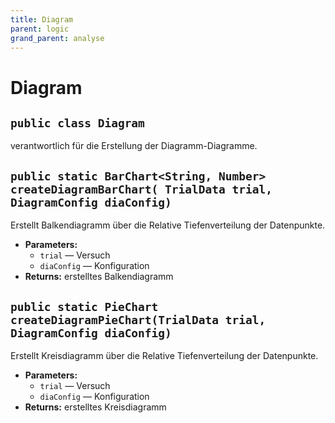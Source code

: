 ```yaml
---
title: Diagram
parent: logic
grand_parent: analyse
---
```


# Diagram


## `public class Diagram`

verantwortlich für die Erstellung der Diagramm-Diagramme.

## `public static BarChart<String, Number> createDiagramBarChart( TrialData trial, DiagramConfig diaConfig)`

Erstellt Balkendiagramm über die Relative Tiefenverteilung der Datenpunkte.

 * **Parameters:**
   * `trial` — Versuch
   * `diaConfig` — Konfiguration
 * **Returns:** erstelltes Balkendiagramm

## `public static PieChart createDiagramPieChart(TrialData trial, DiagramConfig diaConfig)`

Erstellt Kreisdiagramm über die Relative Tiefenverteilung der Datenpunkte.

 * **Parameters:**
   * `trial` — Versuch
   * `diaConfig` — Konfiguration
 * **Returns:** erstelltes Kreisdiagramm

